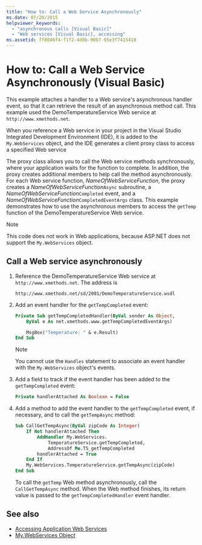 ```yaml
---
title: "How to: Call a Web Service Asynchronously"
ms.date: 07/20/2015
helpviewer_keywords:
  - "asynchronous calls [Visual Basic]"
  - "Web services [Visual Basic], accessing"
ms.assetid: ff8046f4-f1f2-4d8b-90b7-95e3f7415418
---
```


# How to: Call a Web Service Asynchronously (Visual Basic)

This example attaches a handler to a Web service's asynchronous handler event, so that it can retrieve the result of an asynchronous method call. This example used the DemoTemperatureService Web service at `http://www.xmethods.net`.

When you reference a Web service in your project in the Visual Studio Integrated Development Environment (IDE), it is added to the `My.WebServices` object, and the IDE generates a client proxy class to access a specified Web service

The proxy class allows you to call the Web service methods synchronously, where your application waits for the function to complete. In addition, the proxy creates additional members to help call the method asynchronously. For each Web service function, *NameOfWebServiceFunction*, the proxy creates a *NameOfWebServiceFunction*`Async` subroutine, a *NameOfWebServiceFunction*`Completed` event, and a *NameOfWebServiceFunction*`CompletedEventArgs` class. This example demonstrates how to use the asynchronous members to access the `getTemp` function of the DemoTemperatureService Web service.

> [!NOTE]
> This code does not work in Web applications, because ASP.NET does not support the `My.WebServices` object.

## Call a Web service asynchronously

1. Reference the DemoTemperatureService Web service at `http://www.xmethods.net`. The address is

    ```http
    http://www.xmethods.net/sd/2001/DemoTemperatureService.wsdl
    ```

2. Add an event handler for the `getTempCompleted` event:

    ```vb
    Private Sub getTempCompletedHandler(ByVal sender As Object,
        ByVal e As net.xmethods.www.getTempCompletedEventArgs)

        MsgBox("Temperature: " & e.Result)
    End Sub
    ```

    > [!NOTE]
    > You cannot use the `Handles` statement to associate an event handler with the `My.WebServices` object's events.

3. Add a field to track if the event handler has been added to the `getTempCompleted` event:

    ```vb
    Private handlerAttached As Boolean = False
    ```

4. Add a method to add the event handler to the `getTempCompleted` event, if necessary, and to call the `getTempAsync` method:

    ```vb
    Sub CallGetTempAsync(ByVal zipCode As Integer)
        If Not handlerAttached Then
            AddHandler My.WebServices.
                TemperatureService.getTempCompleted,
                AddressOf Me.TS_getTempCompleted
            handlerAttached = True
        End If
        My.WebServices.TemperatureService.getTempAsync(zipCode)
    End Sub
    ```

    To call the `getTemp` Web method asynchronously, call the `CallGetTempAsync` method. When the Web method finishes, its return value is passed to the `getTempCompletedHandler` event handler.

## See also

- [Accessing Application Web Services](accessing-application-web-services.md)
- [My.WebServices Object](../../language-reference/objects/my-webservices-object.md)
